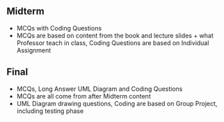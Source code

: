 ## Midterm
* MCQs with Coding Questions
* MCQs are based on content from the book and lecture slides + what Professor teach in class, Coding Questions are based on Individual Assignment
## Final
* MCQs, Long Answer UML Diagram and Coding Questions
* MCQs are all come from after Midterm content
* UML Diagram drawing questions, Coding are based on Group Project, including testing phase